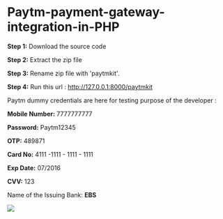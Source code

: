 # Paytm-payment-gateway-integration-in-PHP

**Step 1:** Download the source code

**Step 2:** Extract the zip file 

**Step 3:** Rename zip file with 'paytmkit'.

**Step 4:** Run this url : http://127.0.0.1:8000/paytmkit

Paytm dummy credentials are here for testing purpose of the developer : 

**Mobile Number:** 7777777777

**Password:** Paytm12345

**OTP:** 489871

**Card No:** 4111 -1111 - 1111 - 1111

**Exp Date:** 07/2016

**CVV:** 123

Name of the Issuing Bank: **EBS**

![](http://devnote.in/personal_data/paytm-form-design.png)

